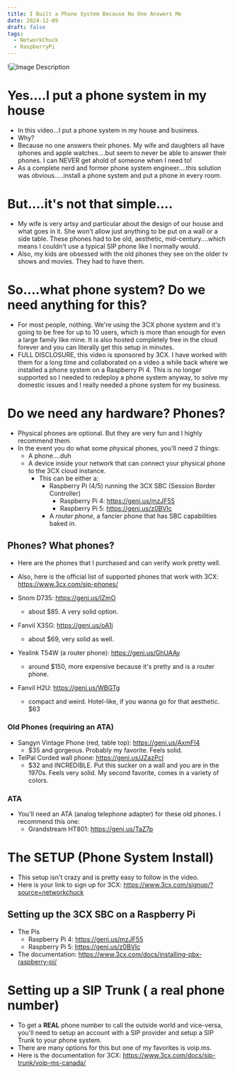 ```yaml
---
title: I Built a Phone System Because No One Answers Me
date: 2024-12-09
draft: false
tags:
  - NetworkChuck
  - RaspberryPi
---
```

!![Image Description](/images/Pasted%20image%2020241209091545.png)


# Yes....I put a phone system in my house

- In this video...I put a phone system in my house and business.
- Why?
- Because no one answers their phones. My wife and daughters all have iphones and apple watches....but seem to never be able to answer their phones. I can NEVER get ahold of someone when I need to!
- As a complete nerd and former phone system engineer....this solution was obvious.....install a phone system and put a phone in every room.


# But....it's not that simple....

- My wife is very artsy and particular about the design of our house and what goes in it. She won't allow just anything to be put on a wall or a side table. These phones had to be old, aesthetic, mid-century....which means I couldn't use a typical SIP phone like I normally would. 
- Also, my kids are obsessed with the old phones they see on the older tv shows and movies. They had to have them.

# So....what phone system? Do we need anything for this?

- For most people, nothing. We're using the 3CX phone system and it's going to be free for up to 10 users, which is more than enough for even a large family like mine. It is also hosted completely free in the cloud forever and you can literally get this setup in minutes.
- FULL DISCLOSURE, this video is sponsored by 3CX. I have worked with them for a long time and collaborated on a video a while back where we installed a phone system on a Raspberry Pi 4. This is no longer supported so I needed to redeploy a phone system anyway, to solve my domestic issues and I really needed a phone system for my business. 

# Do we need any hardware? Phones?

- Physical phones are optional. But they are very fun and I highly recommend them. 
- In the event you do what some physical phones, you'll need 2 things:
	- A phone....duh
	- A device inside your network that can connect your physical phone to the 3CX cloud instance.
		- This can be either a:
			- Raspberry Pi (4/5) running the 3CX SBC (Session Border Controller)
				- Raspberry Pi 4: https://geni.us/mzJF55
				- Raspberry Pi 5: https://geni.us/z0BVIc
			- A *router phone*, a fancier phone that has SBC capabilities baked in.

## Phones? What phones?

- Here are the phones that I purchased and can verify work pretty well.
- Also, here is the official list of supported phones that work with 3CX: https://www.3cx.com/sip-phones/

- Snom D735: https://geni.us/IZmO
	- about $85. A very solid option.
- Fanvil X3SG: https://geni.us/oA1i
	- about $69, very solid as well.
- Yealink T54W (a router phone): https://geni.us/GhUAAy
	- around $150, more expensive because it's pretty and is a router phone.
- Fanvil H2U: https://geni.us/WBGTg
	- compact and weird. Hotel-like, if you wanna go for that aesthetic. $63

### Old Phones (requiring an ATA)

- Sangyn Vintage Phone (red, table top): https://geni.us/AxmFI4
	- $35 and gorgeous. Probably my favorite. Feels solid.
- TelPal Corded wall phone: https://geni.us/JZazPcI
	- $32 and INCREDIBLE. Put this sucker on a wall and you are in the 1970s. Feels very solid. My second favorite, comes in a variety of colors. 

### ATA

- You'll need an ATA (analog telephone adapter) for these old phones. I recommend this one:
	- Grandstream HT801: https://geni.us/TaZ7p


# The SETUP (Phone System Install)

- This setup isn't crazy and is pretty easy to follow in the video. 
- Here is your link to sign up for 3CX: https://www.3cx.com/signup/?source=networkchuck

## Setting up the 3CX SBC on a Raspberry Pi

- The Pis
	- Raspberry Pi 4: https://geni.us/mzJF55
	- Raspberry Pi 5: https://geni.us/z0BVIc
- The documentation: https://www.3cx.com/docs/installing-pbx-raspberry-pi/


# Setting up a SIP Trunk ( a real phone number)

- To get a **REAL** phone number to call the outside world and vice-versa, you'll need to setup an account with a SIP provider and setup a SIP Trunk to your phone system. 
- There are many options for this but one of my favorites is voip.ms. 
- Here is the documentation for 3CX: https://www.3cx.com/docs/sip-trunk/voip-ms-canada/





